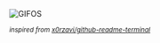 <div align="justify">
<picture>
    <source media="(prefers-color-scheme: dark)" srcset="https://i.ibb.co/2nRVb0Q/output-gif.gif">
    <source media="(prefers-color-scheme: light)" srcset="https://i.ibb.co/2nRVb0Q/output-gif.gif">
    <img alt="GIFOS" src="https://i.ibb.co/2nRVb0Q/output-gif.gif">
</picture>

<sub><i>inspired from [x0rzavi/github-readme-terminal](https://github.com/x0rzavi/github-readme-terminal)</i></sub>

</div>

<!-- Image deletion URL: https://ibb.co/kHzbdVf/a2744560e257c8fd0de992361f4d52fc -->